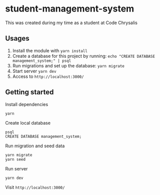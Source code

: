 # student-management-system

This was created during my time as a student at Code Chrysalis

## Usages

1. Install the module with `yarn install`
2. Create a database for this project by running: `echo "CREATE DATABASE management_system;" | psql`
3. Run migrations and set up the database: `yarn migrate`
4. Start server `yarn dev`
5. Access to `http://localhost:3000/`

## Getting started

Install dependencies

```
yarn
```

Create local database

```
psql
CREATE DATABASE management_system;

```

Run migration and seed data

```
yarn migrate
yarn seed
```

Run server

```
yarn dev
```

Visit `http://localhost:3000/`
